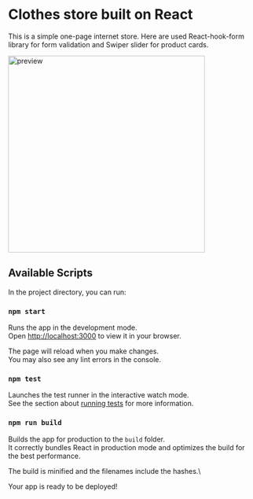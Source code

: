 # Clothes store built on React

This is a simple one-page internet store.
Here are used React-hook-form library for form validation
and Swiper slider for product cards.

<img src="https://github.com/Lubov-L/store-company/blob/master/public/images/Preview.png" style="width: 400px;" alt="preview">

## Available Scripts

In the project directory, you can run:

### `npm start`

Runs the app in the development mode.\
Open [http://localhost:3000](http://localhost:3000) to view it in your browser.

The page will reload when you make changes.\
You may also see any lint errors in the console.

### `npm test`

Launches the test runner in the interactive watch mode.\
See the section about [running tests](https://facebook.github.io/create-react-app/docs/running-tests) for more information.

### `npm run build`

Builds the app for production to the `build` folder.\
It correctly bundles React in production mode and optimizes the build for the best performance.

The build is minified and the filenames include the hashes.\

Your app is ready to be deployed!
